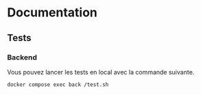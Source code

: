 # Documentation

## Tests

### Backend

Vous pouvez lancer les tests en local avec la commande suivante.

```
docker compose exec back /test.sh
```